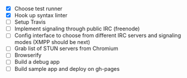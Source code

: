 - [x] Choose test runner
- [x] Hook up syntax linter
- [ ] Setup Travis
- [ ] Implement signaling through public IRC (freenode)
- [ ] Config interface to choose from different IRC servers and signaling modes (XMPP should be next)
- [ ] Grab list of STUN servers from Chromium
- [ ] Browserify
- [ ] Build a debug app
- [ ] Build sample app and deploy on gh-pages
